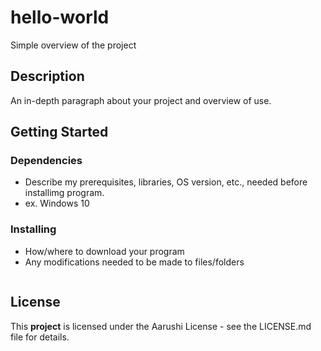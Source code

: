 # hello-world
Simple overview of the project

## Description
An in-depth paragraph about your project and overview of use.

## Getting Started
### Dependencies
- Describe my prerequisites, libraries, OS version, etc., needed before installimg program.
- ex. Windows 10

### Installing
- How/where to download your program
- Any modifications needed to be made to files/folders

```
```

## License
This **project** is licensed under the Aarushi License - see the LICENSE.md file for details.


